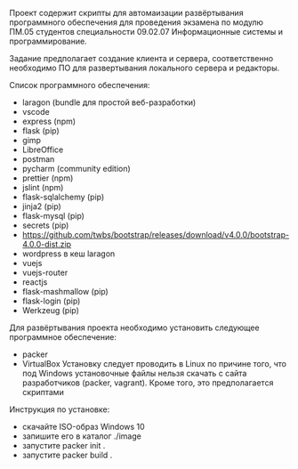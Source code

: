 Проект содержит скрипты для автомаизации развёртывания программного обеспечения
для проведения экзамена по модулю ПМ.05 студентов специальности 09.02.07 Информационные системы
и программирование.

Задание предполагает создание клиента и сервера, соответственно необходимо ПО для развертывания локального 
сервера и редакторы.

Список программного обеспечения:
+ laragon (bundle для простой веб-разработки)
+ vscode
+ express (npm)
+ flask (pip)
+ gimp 
+ LibreOffice
+ postman
+ pycharm (community edition)
+ prettier (npm)
+ jslint (npm)
+ flask-sqlalchemy (pip)
+ jinja2 (pip)
+ flask-mysql (pip)
+ secrets (pip)
+ https://github.com/twbs/bootstrap/releases/download/v4.0.0/bootstrap-4.0.0-dist.zip
+ wordpress в кеш laragon
+ vuejs
+ vuejs-router
+ reactjs
+ flask-mashmallow (pip)
+ flask-login (pip)
+ Werkzeug (pip)

Для развёртывания проекта необходимо установить следующее программное обеспечение:
- packer
- VirtualBox
Установку следует проводить в Linux по причине того, что под Windows установочные файлы нельзя скачать с сайта 
разработчиков (packer, vagrant). Кроме того, это предполагается скриптами

Инструкция по установке:
- скачайте ISO-образ Windows 10
- запишите его в каталог ./image
- запустите packer init .
- запустите packer build .
